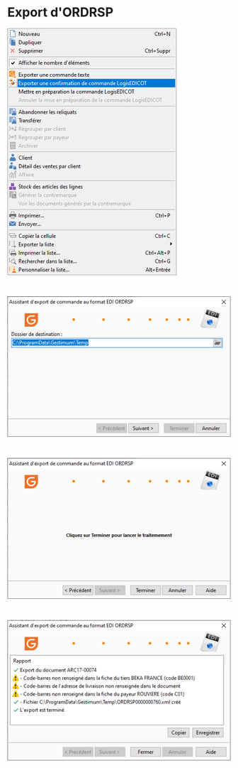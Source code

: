 # Export d'ORDRSP
![](MenuContextuel.png)


 


![](Export-Page1.png)


 


![](Export-Page2.png)


 


![](Export-Page3.png)


